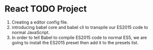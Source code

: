 # React TODO Project
1) Creating a editor config file.
2) introducing babel core and babel cli to transpile our ES2015 code to normal JavaScript.
3) In order to tell Babel to compile ES2015 code to normal ES5, we are going to install the ES2015 preset then add it to the presets list.

